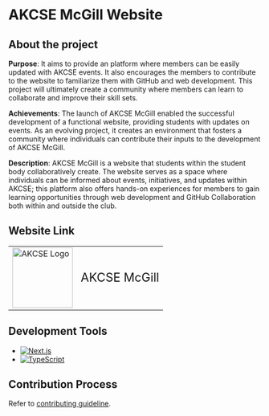 # AKCSE McGill Website

## About the project
**Purpose**: It aims to provide an platform where members can be easily updated with AKCSE events. It also encourages the members to contribute to the website to familiarize them with GitHub and web development. This project will ultimately create a community where members can learn to collaborate and improve their skill sets.

**Achievements**: The launch of AKCSE McGill enabled the successful development of a functional website, providing students with updates on events. As an evolving project, it creates an environment that fosters a community where individuals can contribute their inputs to the development of AKCSE McGill.

**Description**: AKCSE McGill is a website that students within the student body collaboratively create. The website serves as a space where individuals can be informed about events, initiatives, and updates within AKCSE; this platform also offers hands-on experiences for members to gain learning opportunities through web development and GitHub Collaboration both within and outside the club.

## Website Link
<table>
  <tr>
    <td><img src="https://akcsemcgill.ca/AKCSE_McGill.png" alt="AKCSE Logo" width="120"/></td>
    <td><a href="https://akcsemcgill.ca" style="font-size:24px; text-decoration:none;">AKCSE McGill</a></td>
  </tr>
</table>

## Development Tools
- [![Next.js](https://img.shields.io/badge/Next.js-000000?style=for-the-badge&logo=nextdotjs&logoColor=white)](https://nextjs.org/)
- [![TypeScript](https://img.shields.io/badge/TypeScript-007ACC?style=for-the-badge&logo=typescript&logoColor=white)](https://www.typescriptlang.org/)

## Contribution Process
Refer to [contributing guideline](akcse_contributing.pdf).
